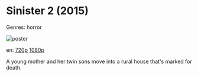 # Sinister 2 (2015)

Genres: horror

![poster](http://image.tmdb.org/t/p/w500/AeJYo2wLVL6NpkHxpWIptGbQD0N.jpg)

en:
  [720p](magnet:?xt=urn:btih:F547F3E2FEE571E1C8E5C2C5998B74A12B87AD9F&tr=udp://glotorrents.pw:6969/announce&tr=udp://tracker.opentrackr.org:1337/announce&tr=udp://torrent.gresille.org:80/announce&tr=udp://tracker.openbittorrent.com:80&tr=udp://tracker.coppersurfer.tk:6969&tr=udp://tracker.leechers-paradise.org:6969&tr=udp://p4p.arenabg.ch:1337&tr=udp://tracker.internetwarriors.net:1337)
  [1080p](magnet:?xt=urn:btih:0D4D9F0ED503DB9F74970BACFE86D4E31A198D18&tr=udp://glotorrents.pw:6969/announce&tr=udp://tracker.opentrackr.org:1337/announce&tr=udp://torrent.gresille.org:80/announce&tr=udp://tracker.openbittorrent.com:80&tr=udp://tracker.coppersurfer.tk:6969&tr=udp://tracker.leechers-paradise.org:6969&tr=udp://p4p.arenabg.ch:1337&tr=udp://tracker.internetwarriors.net:1337)
  


A young mother and her twin sons move into a rural house that's marked for death.